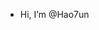 - Hi, I’m @Hao7un
<!---
Hao7un/Hao7un is a ✨ special ✨ repository because its `README.md` (this file) appears on your GitHub profile.
You can click the Preview link to take a look at your changes.
--->
